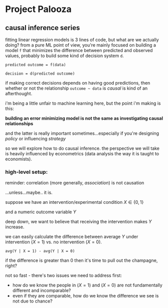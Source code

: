 # Project Palooza

## causal inference series

fitting linear regression models is 3 lines of code, but what are we actually doing? from a pure ML point of view, you're mainly focused on building a model `f` that minimizes the difference between predicted and observed values, probably to build some kind of decision system `d`. 

`predicted outcome = f(data)`

`decision = d(predicted outcome)`

if making correct decisions depends on having good predictions, then whether or not the relationship `outcome ~ data` is *causal* is kind of an afterthought.

i'm being a little unfair to machine learning here, but the point i'm making is this:

**building an error minimizing model is not the same as investigating causal relationships**

and the latter is really important sometimes...especially if you're designing *policy* or influencing *strategy*

so we will explore how to do causal inference. the perspective we will take is heavily influenced by econometrics (data analysis the way it is taught to economists).

### high-level setup:

reminder: correlation (more generally, *association*) is not causation

...unless...maybe.. it is.

suppose we have an intervention/experimental condition $X \in \{0,1\}$

and a numeric outcome variable $Y$

deep down, we want to believe that receiving the intervention makes $Y$ increase.

we can easily calculate the difference between average $Y$ under intervention ($X = 1$) vs. no intervention ($X = 0$).

`avg(Y | X = 1) - avg(Y | X = 0)`

if the difference is greater than 0 then it's time to pull out the champagne, right?

not so fast - there's two issues we need to address first:

- how do we know the people in ($X = 1$) and ($X = 0$) are not fundamentally different and incomparable?
- even if they are comparable, how do we know the difference we see is not due to chance?



